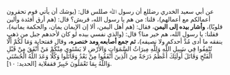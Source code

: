 عن أبي سعيد الخدري رضللع أن رسول ﷲ صللس قال: (يوشك أن يأتي قوم تحقرون أعمالكم مع أعمالهم)، قلنا: من هم يا رسول الله، قريش؟ قال: (هم أرق أفئدة وألين قلوبًا)، **وأشار بيده إلى اليمن**، فقال: (هم أهل اليمن، ألا إن الإيمان يمان، والحكمة يمانية)، فقلنا: يا رسول الله، هم خير منا؟ قال: (والذي نفسي بيده لو كان لأحدهم جبل من ذهب ينفقه ما أدى مُدَّ أحدكم ولا نصيفه)، **ثم جمع أصابعه ومد خنصره،** وقال قفتحاية وَمَا لَكُمْ أَلَّا تُنْفِقُوا فِي سَبِيلِ اللَّهِ وَلِلَّهِ مِيرَاثُ السَّمَوَاتِ وَالأَرْضِ لا يَسْتَوِي مِنْكُمْ مَنْ أَنْفَقَ مِنْ قَبْلِ الْفَتْحِ وَقَاتَلَ أُولَئِكَ أَعْظَمُ دَرَجَةً مِنَ الَّذِينَ أَنْفَقُوا مِنْ بَعْدُ وَقَاتَلُوا وَكُلًّا وَعَدَ اللَّهُ الْحُسْنَى وَاللَّهُ بِمَا تَعْمَلُونَ خَبِيرٌ ققفلاية [الحديد: ١٠].